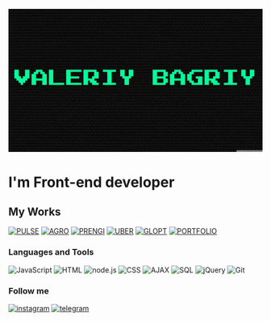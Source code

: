 ![Header](https://github.com/hifest/hifest/blob/main/assets/giphy-backdrop%20(5).gif)

# I'm Front-end developer

## My Works

[![PULSE](https://img.shields.io/badge/PULSE-090909?style=flat-square&logo=PULSE)](https://hifest.github.io./)
[![AGRO](https://img.shields.io/badge/AGROECOTECHNOLOGY-090909?style=flat-square&logo=agroecotechnology)](https://agroecotechnology.com/)
[![PRENGI](https://img.shields.io/badge/PRENGI-090909?style=flat-square&logo=PRENGI)](https://bissfmc.github.io/)
[![UBER](https://img.shields.io/badge/UBER-090909?style=flat-square&logo=UBER)](https://fmcsite.github.io/)
[![GLOPT](https://img.shields.io/badge/GLOPT-090909?style=flat-square&logo=GLOPT)](https://glopt350.github.io/)
[![PORTFOLIO](https://img.shields.io/badge/PORTFOLIO-090909?style=flat-square&logo=PORTFOLIO)](https://hifest.github.io/portfolio/)




### Languages and Tools

![JavaScript](https://img.shields.io/badge/JavaScipt-090909?style=for-the-badge&logo=javascript)
![HTML](https://img.shields.io/badge/HTML-090909?style=for-the-badge&logo=HTML)
![node.js](https://img.shields.io/badge/node.js-090909?style=for-the-badge&logo=node.js)
![CSS](https://img.shields.io/badge/css-090909?style=for-the-badge&logo=CSS)
![AJAX](https://img.shields.io/badge/ajax-090909?style=for-the-badge&logo=ajax)
![SQL](https://img.shields.io/badge/SQL-090909?style=for-the-badge&logo=SQL)
![jQuery](https://img.shields.io/badge/jQuery-090909?style=for-the-badge&logo=jQuery)
![Git](https://img.shields.io/badge/Git-090909?style=for-the-badge&logo=Git)


### Follow me
[![instagram](https://img.shields.io/badge/instargam-090909?style=for-the-badge&logo=instagram)](https://instagram.com/valeriy_bagriy_?utm_medium=copy_link)
[![telegram](https://img.shields.io/badge/telegram-090909?style=for-the-badge&logo=telegram)](https://t.me/valeriynzxt)
